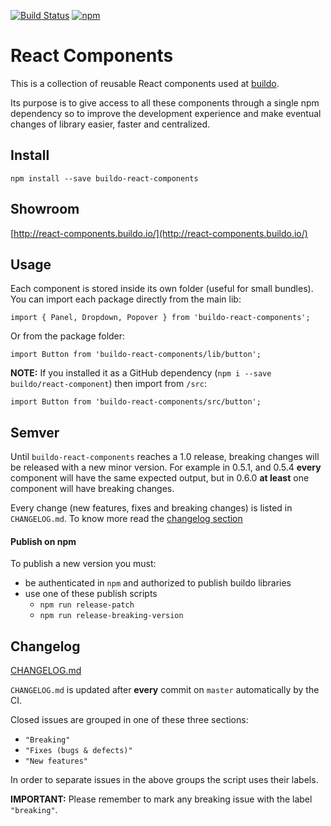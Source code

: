 [![Build Status](https://drone.our.buildo.io/api/badges/buildo/react-components/status.svg)](https://drone.our.buildo.io/buildo/react-components) [![npm](https://img.shields.io/npm/v/buildo-react-components.svg?maxAge=2592000)](https://www.npmjs.com/package/buildo-react-components)

# React Components
This is a collection of reusable React components used at [buildo](http://buildo.io/).

Its purpose is to give access to all these components through a single npm dependency so to improve the development experience and make eventual changes of library easier, faster and centralized.

## Install
`npm install --save buildo-react-components`

## Showroom
[http://react-components.buildo.io/](http://react-components.buildo.io/)

## Usage
Each component is stored inside its own folder (useful for small bundles).
You can import each package directly from the main lib:

`import { Panel, Dropdown, Popover } from 'buildo-react-components';`

Or from the package folder:

`import Button from 'buildo-react-components/lib/button';`

**NOTE:** If you installed it as a GitHub dependency (`npm i --save buildo/react-component`) then import from `/src`:

`import Button from 'buildo-react-components/src/button';`

## Semver
Until `buildo-react-components` reaches a 1.0 release, breaking changes will be released with a new minor version. For example in 0.5.1, and 0.5.4 **every** component will have the same expected output, but in 0.6.0 **at least** one component will have breaking changes.

Every change (new features, fixes and breaking changes) is listed in `CHANGELOG.md`. To know more read the [changelog section](https://github.com/buildo/react-components#changelog)

#### Publish on npm
To publish a new version you must:
- be authenticated in `npm` and authorized to publish buildo libraries
- use one of these publish scripts
  - `npm run release-patch`
  - `npm run release-breaking-version`

## Changelog
[CHANGELOG.md](https://github.com/buildo/react-components/blob/master/CHANGELOG.md)

`CHANGELOG.md` is updated after **every** commit on `master` automatically by the CI.

Closed issues are grouped in one of these three sections:
- `"Breaking"`
- `"Fixes (bugs & defects)"`
- `"New features"`

In order to separate issues in the above groups the script uses their labels.

**IMPORTANT:** Please remember to mark any breaking issue with the label `"breaking"`.
